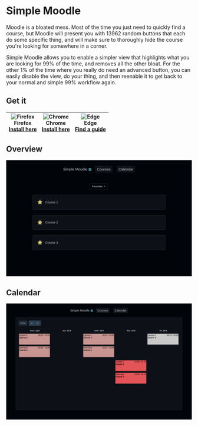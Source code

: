 # Simple Moodle

Moodle is a bloated mess. Most of the time you just need to quickly find a course, but Moodle will present you with 13962 random buttons that each do some specific thing, and will make sure to thoroughly hide the course you're looking for somewhere in a corner.

Simple Moodle allows you to enable a simpler view that highlights what you are looking for 99% of the time, and removes all the other bloat. For the other 1% of the time where you really do need an advanced button, you can easily disable the view, do your thing, and then reenable it to get back to your normal and simple 99% workflow again.

## Get it
 | ![Firefox](https://github.com/alrra/browser-logos/raw/main/src/firefox/firefox_32x32.png)<br>Firefox<br>[Install here](https://addons.mozilla.org/en-US/firefox/addon/simple-moodle/) | ![Chrome](https://github.com/alrra/browser-logos/raw/main/src/chrome/chrome_32x32.png)<br>Chrome<br>[Install here](https://chrome.google.com/webstore/detail/simple-moodle/fbmkgaebooghmoldfmjgedkomjkkfgao) | ![Edge](https://github.com/alrra/browser-logos/raw/main/src/edge/edge_32x32.png)<br>Edge<br>[Find a guide](https://www.qwant.com/?q=How+to+install+Chrome+extensions+in+Edge) |
|:--:|:--:|:--:|

## Overview
![The overview page, showing a simple list of courses that the user has "favorited".](screenshots/overview.png)

## Calendar
![The calendar page, showing a simplified view of the events.](screenshots/calendar.png)
